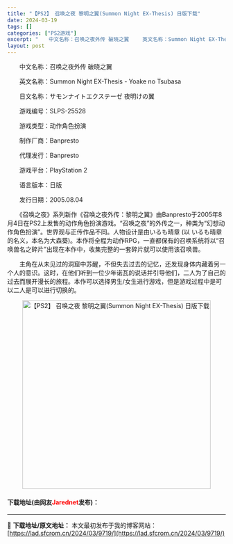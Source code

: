 ```yaml
---
title: "【PS2】 召唤之夜 黎明之翼(Summon Night EX-Thesis) 日版下载"
date: 2024-03-19
tags: []
categories: ["PS2游戏"]
excerpt: "　　中文名称：召唤之夜外传 破晓之翼 　　英文名称：Summon Night EX-Thesis - Yoake no Tsubasa 　　日文名称：サモンナイトエクステーゼ 夜明けの翼 　　游戏编号：SLPS-25528 　　游戏类型：动作角色扮演 　　制作厂商：Banpresto 　　代理发行：&hellip;"
layout: post
---
```


 <p>　　中文名称：召唤之夜外传 破晓之翼</p> <p>　　英文名称：Summon Night EX-Thesis - Yoake no Tsubasa</p> <p>　　日文名称：サモンナイトエクステーゼ 夜明けの翼</p> <p>　　游戏编号：SLPS-25528</p> <p>　　游戏类型：动作角色扮演</p> <p>　　制作厂商：Banpresto</p> <p>　　代理发行：Banpresto</p> <p>　　游戏平台：PlayStation 2</p> <p>　　语言版本：日版</p> <p>　　发行日期：2005.08.04</p> <p>　　《召唤之夜》系列新作《召唤之夜外传：黎明之翼》由Banpresto于2005年8月4日在PS2上发售的动作角色扮演游戏。&ldquo;召唤之夜&rdquo;的外传之一，种类为&ldquo;幻想动作角色扮演&rdquo;。世界观与正传作品不同。人物设计是由いるも晴章 (以 いるも晴章 的名义，本名为大森葵)。本作将全程为动作RPG，一直都保有的召唤系统将以&ldquo;召唤兽名之碎片&rdquo;出现在本作中，收集完整的一套碎片就可以使用该召唤兽。</p> <p>　　主角在从未见过的洞窟中苏醒，不但失去过去的记忆，还发现身体内藏着另一个人的意识。这时，在他们听到一位少年诺瓦的说话并引导他们，二人为了自己的过去而展开漫长的旅程。本作可以选择男生/女生进行游戏，但是游戏过程中是可以二人是可以进行切换的。</p> <p align="center"><img align="" border="0" src="https://lad.sfcrom.cn/wp-content/uploads/2024/03/20240319_65f998b52fd12.jpg" width="434" alt="【PS2】 召唤之夜 黎明之翼(Summon Night EX-Thesis) 日版下载" /></p> <p><h4>下载地址(由网友<font color="red">Jarednet</font>发布)：</h4></p> 

---
📖 **下载地址/原文地址：** 本文最初发布于我的博客网站：[https://lad.sfcrom.cn/2024/03/9719/](https://lad.sfcrom.cn/2024/03/9719/)
